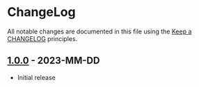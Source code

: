 # ChangeLog

All notable changes are documented in this file using the [Keep a CHANGELOG](https://keepachangelog.com/) principles.

## [1.0.0] - 2023-MM-DD

* Initial release

[1.0.0]: https://github.com/sebastianbergmann/csv-parser/compare/e425f161f5462586c69be237a56441be6d7c2057...main
